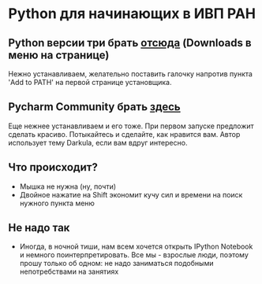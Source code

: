 # Python для начинающих в ИВП РАН

## Python версии три брать [отсюда](https://www.python.org) (Downloads в меню на странице)
Нежно устанавливаем, желательно поставить галочку напротив пункта 'Add to PATH' на первой странице установщика.

## Pycharm Community брать [здесь](https://www.jetbrains.com/pycharm/download/)
Еще нежнее устанавливаем и его тоже. При первом запуске предложит сделать красиво. Потыкайтесь и сделайте, как нравится вам. Автор использует тему Darkula, если вам вдруг интересно.

## Что происходит?
* Мышка не нужна (ну, почти)
* Двойное нажатие на Shift экономит кучу сил и времени на поиск нужного пункта меню

## Не надо так
* Иногда, в ночной тиши, нам всем хочется открыть IPython Notebook и немного поинтерпретировать. Все мы - взрослые люди, поэтому прошу только об одном: не надо заниматься подобными непотребствами на занятиях